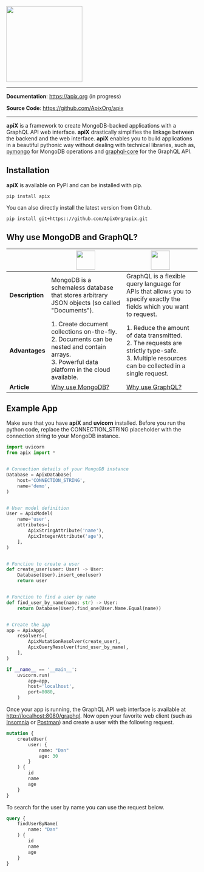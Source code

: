 
[<img src="https://drive.google.com/uc?id=15TdAvzjAKX-IiyyzzAdgb76KWAR8EKRz" height="200">](https://apix.org)



---

**Documentation**: https://apix.org (in progress)

**Source Code**: https://github.com/ApixOrg/apix

---

**apiX** is a framework to create MongoDB-backed applications with a GraphQL API web interface. 
**apiX** drastically simplifies the linkage between the backend and the web interface. 
**apiX** enables you to build applications in a beautiful pythonic way without dealing with
technical libraries, such as, [pymongo](https://pymongo.readthedocs.io/en/stable/) for MongoDB operations 
and [graphql-core](https://graphql-core-3.readthedocs.io/en/latest/) for the GraphQL API. 

## Installation

**apiX** is available on PyPI and can be installed with pip.

```commandline
pip install apix
```

You can also directly install the latest version from Github.

```commandline
pip install git+https:://github.com/ApixOrg/apix.git
```

## Why use MongoDB and GraphQL?

|                 | [<img src="https://drive.google.com/uc?id=1r3hrQhF0Ry8mH_7QzYr4VQaOUJhnXku5" height="50">](https://mongodb.com)                                    | [<img src="https://drive.google.com/uc?id=1E572-jLp5LAQXAqk-74tE3pi7xYEtc3j" height="50">](https://graphql.org)                                            |
|-----------------|----------------------------------------------------------------------------------------------------------------------------------------------------|------------------------------------------------------------------------------------------------------------------------------------------------------------|
| **Description** | MongoDB is a schemaless database that stores arbitrary JSON objects (so called "Documents").                                                       | GraphQL is a flexible query language for APIs that allows you to specify exactly the fields which you want to request.                                     |
| **Advantages**  | 1. Create document collections on-the-fly. <br/> 2. Documents can be nested and contain arrays. <br/> 3. Powerful data platform in the cloud available. | 1. Reduce the amount of data transmitted. <br/> 2. The requests are strictly type-safe. <br/>  3. Multiple resources can be collected in a single request. |
| **Article**     | [Why use MongoDB?](https://www.mongodb.com/why-use-mongodb)                                                                                        | [Why use GraphQL?](https://www.apollographql.com/blog/graphql/basics/why-use-graphql)                                                                      |

## Example App

Make sure that you have **apiX** and **uvicorn** installed. Before you run the python code, replace the CONNECTION_STRING placeholder
with the connection string to your MongoDB instance.

```python 
import uvicorn
from apix import *


# Connection details of your MongoDB instance
Database = ApixDatabase(
    host='CONNECTION_STRING',
    name='demo',
)


# User model definition
User = ApixModel(
    name='user',
    attributes=[
        ApixStringAttribute('name'),
        ApixIntegerAttribute('age'),
    ],
)


# Function to create a user
def create_user(user: User) -> User:
    Database(User).insert_one(user)
    return user


# Function to find a user by name
def find_user_by_name(name: str) -> User:
    return Database(User).find_one(User.Name.Equal(name))


# Create the app
app = ApixApp(
    resolvers=[
        ApixMutationResolver(create_user),
        ApixQueryResolver(find_user_by_name),
    ],
)

if __name__ == '__main__':
    uvicorn.run(
        app=app,
        host='localhost',
        port=8080,
    )

```

Once your app is running, the GraphQL API web interface is available at [http://localhost:8080/graphql](). Now open your favorite web client (such as [Insomnia](https://insomnia.rest) or [Postman](https://www.postman.com)) 
and create a user with the following request.

```graphql
mutation {
    createUser(
        user: {
            name: "Dan"
            age: 30
        }
    ) {
        id
        name
        age
    }
}
```

To search for the user by name you can use the request below.

```graphql
query {
    findUserByName(
        name: "Dan"
    ) {
        id
        name
        age
    }
}
```


